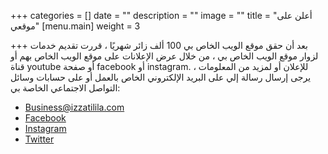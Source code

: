 +++
categories = []
date = ""
description = ""
image = ""
title = "أعلن على موقعي"
[menu.main]
weight = 3

+++
بعد أن حقق موقع الويب الخاص بي 100 ألف زائر شهريًا ، قررت تقديم خدمات لزوار موقع الويب الخاص بي ، من خلال عرض الإعلانات على موقع الويب الخاص بهم أو قناة youtube أو صفحة facebook أو instagram. للإعلان أو لمزيد من المعلومات ، يرجى إرسال رسالة إلي على البريد الإلكتروني الخاص بالعمل أو على حسابات وسائل التواصل الاجتماعي الخاصة بي:

* Business@izzatilila.com
* [Facebook](https://www.facebook.com/izzatilila "Facebook")
* [Instagram ](https://instagram.com/izzatilila "Instagram")
* [Twitter](https://twitter.com/izzatilila "Twitter")